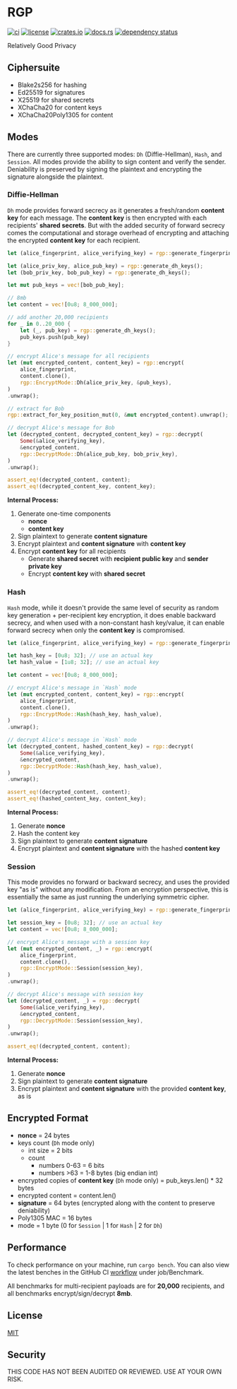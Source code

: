 # RGP

[![ci](https://github.com//seanwatters/rgp/actions/workflows/ci.yml/badge.svg)](https://github.com//seanwatters/rgp/actions/workflows/ci.yml)
[![license](https://img.shields.io/github/license/seanwatters/rgp.svg)](https://github.com/seanwatters/rgp/blob/main/LICENSE)
[![crates.io](https://img.shields.io/crates/v/rgp.svg)](https://crates.io/crates/rgp)
[![docs.rs](https://docs.rs/rgp/badge.svg)](https://docs.rs/rgp/)
[![dependency status](https://deps.rs/repo/github/seanwatters/rgp/status.svg)](https://deps.rs/repo/github/seanwatters/rgp)

Relatively Good Privacy

## Ciphersuite

- Blake2s256 for hashing
- Ed25519 for signatures
- X25519 for shared secrets
- XChaCha20 for content keys
- XChaCha20Poly1305 for content

## Modes

There are currently three supported modes: `Dh` (Diffie-Hellman), `Hash`, and `Session`. All modes provide the ability to sign content and verify the sender. Deniability is preserved by signing the plaintext and encrypting the signature alongside the plaintext.

### Diffie-Hellman

`Dh` mode provides forward secrecy as it generates a fresh/random **content key** for each message. The **content key** is then encrypted with each recipients' **shared secrets**. But with the added security of forward secrecy comes the computational and storage overhead of encrypting and attaching the encrypted **content key** for each recipient.

```rust
let (alice_fingerprint, alice_verifying_key) = rgp::generate_fingerprint();

let (alice_priv_key, alice_pub_key) = rgp::generate_dh_keys();
let (bob_priv_key, bob_pub_key) = rgp::generate_dh_keys();

let mut pub_keys = vec![bob_pub_key];

// 8mb
let content = vec![0u8; 8_000_000];

// add another 20,000 recipients
for _ in 0..20_000 {
    let (_, pub_key) = rgp::generate_dh_keys();
    pub_keys.push(pub_key)
}

// encrypt Alice's message for all recipients
let (mut encrypted_content, content_key) = rgp::encrypt(
    alice_fingerprint,
    content.clone(),
    rgp::EncryptMode::Dh(alice_priv_key, &pub_keys),
)
.unwrap();

// extract for Bob
rgp::extract_for_key_position_mut(0, &mut encrypted_content).unwrap();

// decrypt Alice's message for Bob
let (decrypted_content, decrypted_content_key) = rgp::decrypt(
    Some(&alice_verifying_key),
    &encrypted_content,
    rgp::DecryptMode::Dh(alice_pub_key, bob_priv_key),
)
.unwrap();

assert_eq!(decrypted_content, content);
assert_eq!(decrypted_content_key, content_key);
```

**Internal Process:**

1. Generate one-time components
    - **nonce**
    - **content key**
2. Sign plaintext to generate **content signature**
3. Encrypt plaintext and **content signature** with **content key**
4. Encrypt **content key** for all recipients
    - Generate **shared secret** with **recipient public key** and **sender private key**
    - Encrypt **content key** with **shared secret**

### Hash

`Hash` mode, while it doesn't provide the same level of security as random key generation + per-recipient key encryption, it does enable backward secrecy, and when used with a non-constant hash key/value, it can enable forward secrecy when only the **content key** is compromised.

```rust
let (alice_fingerprint, alice_verifying_key) = rgp::generate_fingerprint();

let hash_key = [0u8; 32]; // use an actual key
let hash_value = [1u8; 32]; // use an actual key

let content = vec![0u8; 8_000_000];

// encrypt Alice's message in `Hash` mode
let (mut encrypted_content, content_key) = rgp::encrypt(
    alice_fingerprint,
    content.clone(),
    rgp::EncryptMode::Hash(hash_key, hash_value),
)
.unwrap();

// decrypt Alice's message in `Hash` mode
let (decrypted_content, hashed_content_key) = rgp::decrypt(
    Some(&alice_verifying_key),
    &encrypted_content,
    rgp::DecryptMode::Hash(hash_key, hash_value),
)
.unwrap();

assert_eq!(decrypted_content, content);
assert_eq!(hashed_content_key, content_key);
```

**Internal Process:**

1. Generate **nonce**
2. Hash the content key
3. Sign plaintext to generate **content signature**
4. Encrypt plaintext and **content signature** with the hashed **content key**

### Session

This mode provides no forward or backward secrecy, and uses the provided key "as is" without any modification. From an encryption perspective, this is essentially the same as just running the underlying symmetric cipher.

```rust
let (alice_fingerprint, alice_verifying_key) = rgp::generate_fingerprint();

let session_key = [0u8; 32]; // use an actual key
let content = vec![0u8; 8_000_000];

// encrypt Alice's message with a session key
let (mut encrypted_content, _) = rgp::encrypt(
    alice_fingerprint,
    content.clone(),
    rgp::EncryptMode::Session(session_key),
)
.unwrap();

// decrypt Alice's message with session key
let (decrypted_content, _) = rgp::decrypt(
    Some(&alice_verifying_key),
    &encrypted_content,
    rgp::DecryptMode::Session(session_key),
)
.unwrap();

assert_eq!(decrypted_content, content);
```

**Internal Process:**

1. Generate **nonce**
2. Sign plaintext to generate **content signature**
3. Encrypt plaintext and **content signature** with the provided **content key**, as is

## Encrypted Format

- **nonce** = 24 bytes
- keys count (`Dh` mode only)
    - int size = 2 bits
    - count
        - numbers 0-63 = 6 bits
        - numbers >63 = 1-8 bytes (big endian int)
- encrypted copies of **content key** (`Dh` mode only) = pub_keys.len() * 32 bytes
- encrypted content = content.len()
- **signature** = 64 bytes (encrypted along with the content to preserve deniability)
- Poly1305 MAC = 16 bytes
- mode = 1 byte (0 for `Session` | 1 for `Hash` | 2 for `Dh`)

## Performance

To check performance on your machine, run `cargo bench`. You can also view the latest benches in the GitHub CI [workflow](https://github.com//seanwatters/rgp/actions/workflows/ci.yml) under job/Benchmark.

All benchmarks for multi-recipient payloads are for **20,000** recipients, and all benchmarks encrypt/sign/decrypt **8mb**.

## License

[MIT](https://opensource.org/license/MIT)

## Security

THIS CODE HAS NOT BEEN AUDITED OR REVIEWED. USE AT YOUR OWN RISK.
